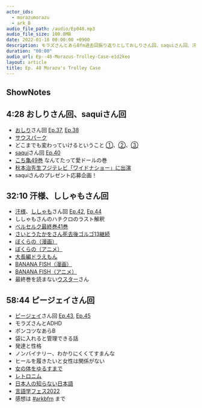 ```yaml
---
actor_ids:
  - morazumorazu
  - ark_B
audio_file_path: /audio/Ep048.mp3
audio_file_size: 100.0MB
date: 2022-01-18 00:00:00 +0900
description: モラズさんとあらBfm過去回振り返りとしておしりさん回、saquiさん回、汗様、ししゃもさん回、ピージェイさん回などについて話しました。
duration: "00:00"
audio_url: Ep--48-Morazus-Trolley-Case-e1d2keo
layout: article
title: Ep. 48 Morazu's Trolley Case
---
```

## ShowNotes

## 4:28 おしりさん回、saquiさん回

* [おしり](https://twitter.com/Romancing_park)さん回 [Ep.37](https://anchor.fm/arkbfm/episodes/Ep--37-Drunken-Walking-Hip-Park-e1atvrh/a-a702luh), [Ep.38](https://anchor.fm/arkbfm/episodes/Ep--38-Tamai-Kingdom-e1b361g)
* [サウスパーク](https://www.nicovideo.jp/tag/%E3%83%A4%E3%83%9E%E3%82%B7%E3%82%BF%E3%83%91%E3%83%BC%E3%82%AF)
* どこまでも変わっていけるということ [①](https://note.com/romancing_park/n/n9a04ab88bc56)、[②](https://note.com/romancing_park/n/necc2e1900465)、[③](https://note.com/romancing_park/n/nef3ebf152efb)
* [saqui](https://twitter.com/saqui_game)さん回 [Ep.40](https://anchor.fm/arkbfm/episodes/Ep--40-Kochikame-destroys-arkbfm-e1bkugu/a-a7380c5)
* [こち亀49巻](https://amzn.to/3FwPisL) なんてたって愛ドールの巻
* [秋本治先生フジテレビ「ワイドナショー」に出演](https://www.sponichi.co.jp/entertainment/news/2016/09/05/kiji/K20160905013295100.html)
* saquiさんのプレゼント応募企画！

## 32:10 汗様、ししゃもさん回

* [汗様](https://twitter.com/shiroie_event)、[ししゃも](https://twitter.com/sisisisisyamoo)さん回 [Ep.42](https://anchor.fm/arkbfm/episodes/Ep--42-Sweat-Bar-Episode-0-e1btifk/a-a74d9sc), [Ep.44](https://anchor.fm/arkbfm/episodes/Ep--44-Cold-people-should-do-podcasts-e1bv646/a-a74iv07)
* ししゃもさんのハチクロのラスト解釈
* [ベルセルク最終巻41巻](https://amzn.to/3I7DoXT)
* [さいとうたかをさん死去後ゴルゴ13継続](https://www3.nhk.or.jp/news/html/20210929/k10013282301000.html)
* [ぼくらの（漫画）](https://amzn.to/3fIu7JP)
* [ぼくらの（アニメ）](https://amzn.to/3ftRExY)
* [大長編ドラえもん](https://amzn.to/3twAhVk)
* [BANANA FISH（漫画）](https://amzn.to/3GyB3VB)
* [BANANA FISH（アニメ）](https://amzn.to/3rngIvP)
* 最終巻を読まない[ウスター](https://twitter.com/Weisweiler)さん

## 58:44 ピージェイさん回

* [ピージェイ](https://twitter.com/xiPJ)さん回 [Ep.43](https://anchor.fm/arkbfm/episodes/Ep--43-Piijey-loves-themself-e1bu41c/a-a74f3rt), [Ep.45](https://anchor.fm/arkbfm/episodes/Ep--45-Wild-mushrooms-e1c0j6k/a-a74oav1)
* モラズさんとADHD
* ポンコツなあらB
* 袋に入れると管理できる話
* 発達と性格
* ノンバイナリー、わかりにくくてすまんな
* ヒールを履きたいと女性は関係がない
* [女の体をゆるすまで](https://amzn.to/3GvDhFe)
* [レトロニム](https://ja.wikipedia.org/wiki/%E3%83%AC%E3%83%88%E3%83%AD%E3%83%8B%E3%83%A0)
* [日本人の知らない日本語](https://amzn.to/33ggzCH)
* [言語学フェス2022](https://sites.google.com/view/lingfes2022/)
* 感想は [#arkbfm](https://twitter.com/hashtag/arkbfm) まで